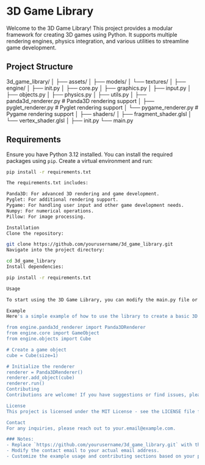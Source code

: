 # 3D Game Library

Welcome to the 3D Game Library! This project provides a modular framework for creating 3D games using Python. It supports multiple rendering engines, physics integration, and various utilities to streamline game development.

## Project Structure

3d_game_library/
│
├── assets/
│ ├── models/
│ └── textures/
│
├── engine/
│ ├── init.py
│ ├── core.py
│ ├── graphics.py
│ ├── input.py
│ ├── objects.py
│ ├── physics.py
│ ├── utils.py
│ ├── panda3d_renderer.py # Panda3D rendering support
│ ├── pyglet_renderer.py # Pyglet rendering support
│ └── pygame_renderer.py # Pygame rendering support
│
├── shaders/
│ ├── fragment_shader.glsl
│ └── vertex_shader.glsl
│
├── init.py
└── main.py


## Requirements

Ensure you have Python 3.12 installed. You can install the required packages using `pip`. Create a virtual environment and run:

```sh
pip install -r requirements.txt

The requirements.txt includes:

Panda3D: For advanced 3D rendering and game development.
Pyglet: For additional rendering support.
Pygame: For handling user input and other game development needs.
Numpy: For numerical operations.
Pillow: For image processing.

Installation
Clone the repository:

git clone https://github.com/yourusername/3d_game_library.git
Navigate into the project directory:

cd 3d_game_library
Install dependencies:

pip install -r requirements.txt

Usage

To start using the 3D Game Library, you can modify the main.py file or create your own scripts to interact with the library components.

Example
Here's a simple example of how to use the library to create a basic 3D scene:

from engine.panda3d_renderer import Panda3DRenderer
from engine.core import GameObject
from engine.objects import Cube

# Create a game object
cube = Cube(size=1)

# Initialize the renderer
renderer = Panda3DRenderer()
renderer.add_object(cube)
renderer.run()
Contributing
Contributions are welcome! If you have suggestions or find issues, please open an issue or a pull request on the GitHub repository.

License
This project is licensed under the MIT License - see the LICENSE file for details.

Contact
For any inquiries, please reach out to your.email@example.com.

### Notes:
- Replace `https://github.com/yourusername/3d_game_library.git` with the actual URL of your repository.
- Modify the contact email to your actual email address.
- Customize the example usage and contributing sections based on your project's specifics.
